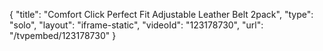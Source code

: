 {
    "title": "Comfort Click Perfect Fit Adjustable Leather Belt 2pack",
    "type": "solo",
    "layout": "iframe-static",
    "videoId": "123178730",
    "url": "\/tvpembed\/123178730"
}